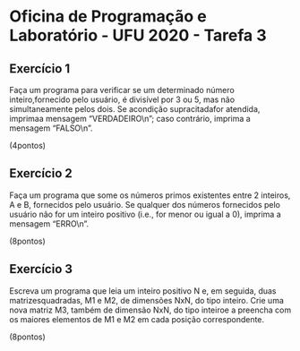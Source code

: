 # Oficina de Programação e Laboratório - UFU 2020 - Tarefa 3

## Exercício 1 
Faça um programa para verificar se um determinado número inteiro,fornecido pelo usuário, é divisível por 3 ou 5, mas não simultaneamente pelos dois. Se acondição supracitadafor atendida, imprimaa mensagem “VERDADEIRO\n”; caso contrário, imprima a mensagem “FALSO\n”.

(4pontos)

## Exercício 2 
Faça um programa que some os números primos existentes entre 2 inteiros, A e B, fornecidos pelo usuário. Se qualquer dos números fornecidos pelo usuário não for um inteiro positivo (i.e., for menor ou igual a 0), imprima a mensagem “ERRO\n”.

(8pontos)

## Exercício 3
Escreva um programa que leia um inteiro positivo N e, em seguida, duas matrizesquadradas, M1 e M2, de dimensões NxN, do tipo inteiro. Crie uma nova matriz M3, também de dimensão NxN, do tipo inteiroe a preencha com os maiores elementos de M1 e M2 em cada posição correspondente.

(8pontos)
